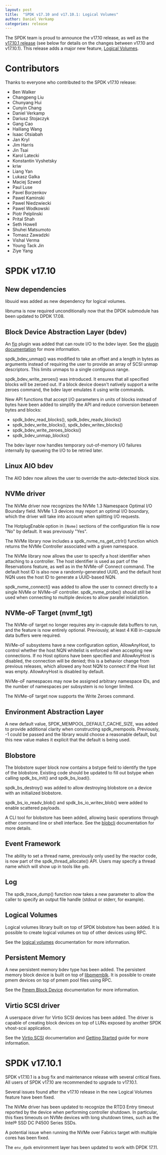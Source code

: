 ```yaml
---
layout: post
title:  "SPDK v17.10 and v17.10.1: Logical Volumes"
author: Daniel Verkamp
categories: release
---
```


The SPDK team is proud to announce the v17.10 release,
as well as the [v17.10.1 release](https://github.com/spdk/spdk/releases/tag/v17.10.1)
(see below for details on the changes between v17.10 and v17.10.1).
This release adds a major new feature, [Logical Volumes](http://www.spdk.io/doc/logical_volumes.html).

# Contributors

Thanks to everyone who contributed to the SPDK v17.10 release:

- Ben Walker
- Changpeng Liu
- Chunyang Hui
- Cunyin Chang
- Daniel Verkamp
- Dariusz Stojaczyk
- Gang Cao
- Hailiang Wang
- Isaac Otsiabah
- Jan Kryl
- Jim Harris
- Jin Tsai
- Karol Latecki
- Konstantin Vyshetsky
- kriw
- Liang Yan
- Lukasz Galka
- Maciej Szwed
- Paul Luse
- Pavel Borzenkov
- Pawel Kaminski
- Pawel Niedzwiecki
- Pawel Wodkowski
- Piotr Pelplinski
- Prital Shah
- Seth Howell
- Shuhei Matsumoto
- Tomasz Zawadzki
- Vishal Verma
- Young Tack Jin
- Ziye Yang

# SPDK v17.10

## New dependencies

libuuid was added as new dependency for logical volumes.

libnuma is now required unconditionally now that the DPDK submodule has been updated to DPDK 17.08.

## Block Device Abstraction Layer (bdev)

An [fio](http://github.com/axboe/fio) plugin was added that can route
I/O to the bdev layer. See the [plugin documentation](https://github.com/spdk/spdk/tree/master/examples/bdev/fio_plugin/)
for more information.

spdk_bdev_unmap() was modified to take an offset and a length in bytes as
arguments instead of requiring the user to provide an array of SCSI
unmap descriptors. This limits unmaps to a single contiguous range.

spdk_bdev_write_zeroes() was introduced.  It ensures that all specified blocks will be zeroed out.
If a block device doesn't natively support a write zeroes command, the bdev layer emulates it using
write commands.

New API functions that accept I/O parameters in units of blocks instead of bytes
have been added to simplify the API and reduce conversion between bytes and blocks:
- spdk_bdev_read_blocks(), spdk_bdev_readv_blocks()
- spdk_bdev_write_blocks(), spdk_bdev_writev_blocks()
- spdk_bdev_write_zeroes_blocks()
- spdk_bdev_unmap_blocks()

The bdev layer now handles temporary out-of-memory I/O failures internally by queueing the I/O to be
retried later.

## Linux AIO bdev

The AIO bdev now allows the user to override the auto-detected block size.

## NVMe driver

The NVMe driver now recognizes the NVMe 1.3 Namespace Optimal I/O Boundary field.
NVMe 1.3 devices may report an optimal I/O boundary, which the driver will take
into account when splitting I/O requests.

The HotplugEnable option in `[Nvme]` sections of the configuration file is now
"No" by default. It was previously "Yes".

The NVMe library now includes a spdk_nvme_ns_get_ctrlr() function which returns the
NVMe Controller associated with a given namespace.

The NVMe library now allows the user to specify a host identifier when attaching
to a controller.  The host identifier is used as part of the Reservations feature,
as well as in the NVMe-oF Connect command.  The default host ID is also now a
randomly-generated UUID, and the default host NQN uses the host ID to generate
a UUID-based NQN.

spdk_nvme_connect() was added to allow the user to connect directly to a single
NVMe or NVMe-oF controller.  spdk_nvme_probe() should still be used when connecting
to multiple devices to allow parallel initializtion.

## NVMe-oF Target (nvmf_tgt)

The NVMe-oF target no longer requires any in-capsule data buffers to run, and
the feature is now entirely optional. Previously, at least 4 KiB in-capsule
data buffers were required.

NVMe-oF subsystems have a new configuration option, AllowAnyHost, to control
whether the host NQN whitelist is enforced when accepting new connections.
If no Host options have been specified and AllowAnyHost is disabled, the
connection will be denied; this is a behavior change from previous releases,
which allowed any host NQN to connect if the Host list was empty.
AllowAnyHost is disabled by default.

NVMe-oF namespaces may now be assigned arbitrary namespace IDs, and the number
of namespaces per subsystem is no longer limited.

The NVMe-oF target now supports the Write Zeroes command.

## Environment Abstraction Layer

A new default value, SPDK_MEMPOOL_DEFAULT_CACHE_SIZE, was added to provide
additional clarity when constructing spdk_mempools. Previously, -1 could be
passed and the library would choose a reasonable default, but this new value
makes it explicit that the default is being used.

## Blobstore

The blobstore super block now contains a bstype field to identify the type of the blobstore.
Existing code should be updated to fill out bstype when calling spdk_bs_init() and spdk_bs_load().

spdk_bs_destroy() was added to allow destroying blobstore on a device
with an initialized blobstore.

spdk_bs_io_readv_blob() and spdk_bs_io_writev_blob() were added to enable
scattered payloads.

A CLI tool for blobstore has been added, allowing basic operations through either command
line or shell interface.  See the [blobcli](https://github.com/spdk/spdk/tree/master/examples/blob/cli)
documentation for more details.

## Event Framework

The ability to set a thread name, previously only used by the reactor code, is
now part of the spdk_thread_allocate() API.  Users may specify a thread name
which will show up in tools like `gdb`.

## Log

The spdk_trace_dump() function now takes a new parameter to allow the caller to
specify an output file handle (stdout or stderr, for example).

## Logical Volumes

Logical volumes library built on top of SPDK blobstore has been added.
It is possible to create logical volumes on top of other devices using RPC.

See the [logical volumes](http://www.spdk.io/doc/logical_volumes.html) documentation for more information.

## Persistent Memory

A new persistent memory bdev type has been added.
The persistent memory block device is built on top of [libpmemblk](http://pmem.io/nvml/libpmemblk/).
It is possible to create pmem devices on top of pmem pool files using RPC.

See the [Pmem Block Device](http://www.spdk.io/doc/bdev.html#bdev_config_pmem) documentation for more information.

## Virtio SCSI driver

A userspace driver for Virtio SCSI devices has been added.
The driver is capable of creating block devices on top of LUNs exposed by another SPDK vhost-scsi application.

See the [Virtio SCSI](http://www.spdk.io/doc/virtio.html) documentation and [Getting Started](http://www.spdk.io/doc/bdev.html#bdev_config_virtio_scsi) guide for more information.

# SPDK v17.10.1

SPDK v17.10.1 is a bug fix and maintenance release with several critical fixes.
All users of SPDK v17.10 are recommended to upgrade to v17.10.1.

Several issues found after the v17.10 release in the new Logical Volumes feature have
been fixed.

The NVMe driver has been updated to recognize the RTD3 Entry timeout reported by the
device when performing controller shutdown.  In particular, this fixes timeouts on NVMe
devices with long shutdown times, such as the Intel® SSD DC P4500 Series SSDs.

A potential issue when running the NVMe over Fabrics target with multiple cores has
been fixed.

The `env_dpdk` environment layer has been updated to work with DPDK 17.11.
